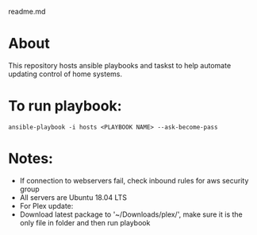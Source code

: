 readme.md
# About
This repository hosts ansible playbooks and taskst to help automate updating control of home systems.

# To run playbook:
`ansible-playbook -i hosts <PLAYBOOK NAME> --ask-become-pass`

# Notes:
 - If connection to webservers fail, check inbound rules for aws security group
 - All servers are Ubuntu 18.04 LTS
 - For Plex update:
  - Download latest package to '~/Downloads/plex/', make sure it is the only file in folder and then run playbook